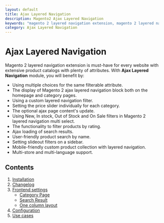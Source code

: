 ```yaml
---
layout: default
title: Ajax Layered Navigation
description: Magento2 Ajax Layered Navigation
keywords: "magento 2 layered navigation extension, magento 2 layered navigation, magento 2 ajax layered navigation, magento 2 custom layered navigation, magento 2 layered navigation multi select, magento 2 custom product collection with layered navigation, magento create custom layered navigation, magento custom layered navigation filter, layered navigation, ajax layered navigation, ajax filters, multiple filters"
category: Ajax Layered Navigation
---
```


# Ajax Layered Navigation

Magento 2 layered navigation extension is must-have for every website with extensive product catalogs with plenty of attributes. With **Ajax Layered Navigation** module, you will benefit by:
*  Using multiple choices for the same filterable attribute.
*  The display of Magento 2 ajax layered navigation block both on the homepage and category pages.
*  Using a custom layered navigation filter.
*  Setting the price slider individually for each category.
*  The optional ajax page content's update.
*  Using New, In stock, Out of Stock and On Sale filters in Magento 2 layered navigation multi select.
*  The functionality to filter products by rating.
*  Ajax loading of search results.
*  User-friendly product search by name.
*  Setting slideout filters on a sidebar.
*  Mobile-friendly custom product collection with layered navigation.
*  Multi-store and multi-language support.

## Contents

 1. [Installation](installation/)
 2. [Changelog](changelog/)
 3. [Frontend settings](frontend-settings/)
    - [Category Page](#category-page)
    - [Search Result](#search-result)
    - [One column layout](#one-column-layout)
 4. [Configuration](configuration/)
 5. [Use cases](use-cases/)
